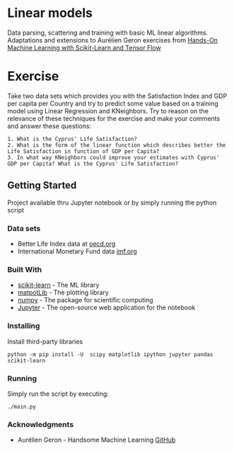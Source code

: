 # Linear models

Data parsing, scattering and training with basic ML linear algorithms. Adaptations and extensions to 
Aurélien Geron exercises from [Hands-On Machine Learning with Scikit-Learn and Tensor Flow](https://www.amazon.com/Hands-Machine-Learning-Scikit-Learn-TensorFlow/dp/1491962291) 

# Exercise

Take two data sets which provides you with the Satisfaction Index and GDP per capita per Country and try to predict some 
value based on a training model using Linear Regression and KNeighbors. Try to reason on the relevance of these techniques 
for the exercise and make your comments and answer these questions:

    1. What is the Cyprus' Life Satisfaction?
    2. What is the form of the linear function which describes better the Life Satisfaction in function of GDP per Capita?
    3. In what way KNeighbors could improve your estimates with Cyprus' GDP per Capita? What is the Cyprus' Life Satisfaction?
   

## Getting Started

Project available thru Jupyter notebook or by simply running the python script

### Data sets

* Better Life Index data at [oecd.org](https://stats.oecd.org/index.aspx?DataSetCode=BLI)
* International Monetary Fund data [imf.org](http://goo.gl/j1MSKe) 

### Built With

* [scikit-learn](http://scikit-learn.org/stable/) - The ML library
* [matpotLib](https://matplotlib.org/) - The plotting library
* [numpy](https://www.numpy.org/) - The package for scientific computing
* [Jupyter](https://jupyter.org/) - The open-source web application for the notebook

### Installing

Install third-party libraries

```
python -m pip install -U  scipy matplotlib ipython jupyter pandas scikit-learn
```

### Running

Simply run the script by executing:

```
./main.py
```

### Acknowledgments

* Aurélien Geron - Handsome Machine Learning [GitHub](https://github.com/ageron/handson-ml)

